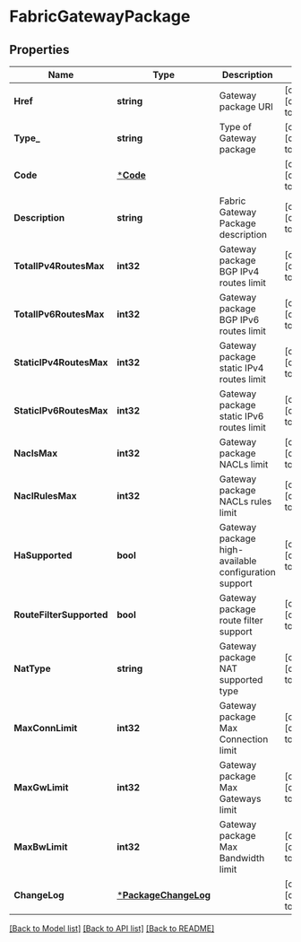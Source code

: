# FabricGatewayPackage

## Properties
Name | Type | Description | Notes
------------ | ------------- | ------------- | -------------
**Href** | **string** | Gateway package URI | [optional] [default to null]
**Type_** | **string** | Type of Gateway package | [optional] [default to null]
**Code** | [***Code**](code.md) |  | [optional] [default to null]
**Description** | **string** | Fabric Gateway Package description | [optional] [default to null]
**TotalIPv4RoutesMax** | **int32** | Gateway package BGP IPv4 routes limit | [optional] [default to null]
**TotalIPv6RoutesMax** | **int32** | Gateway package BGP IPv6 routes limit | [optional] [default to null]
**StaticIPv4RoutesMax** | **int32** | Gateway package static IPv4 routes limit | [optional] [default to null]
**StaticIPv6RoutesMax** | **int32** | Gateway package static IPv6 routes limit | [optional] [default to null]
**NaclsMax** | **int32** | Gateway package NACLs limit | [optional] [default to null]
**NaclRulesMax** | **int32** | Gateway package NACLs rules limit | [optional] [default to null]
**HaSupported** | **bool** | Gateway package high-available configuration support | [optional] [default to null]
**RouteFilterSupported** | **bool** | Gateway package route filter support | [optional] [default to null]
**NatType** | **string** | Gateway package NAT supported type | [optional] [default to null]
**MaxConnLimit** | **int32** | Gateway package Max Connection limit | [optional] [default to null]
**MaxGwLimit** | **int32** | Gateway package Max Gateways limit | [optional] [default to null]
**MaxBwLimit** | **int32** | Gateway package Max Bandwidth limit | [optional] [default to null]
**ChangeLog** | [***PackageChangeLog**](PackageChangeLog.md) |  | [optional] [default to null]

[[Back to Model list]](../README.md#documentation-for-models) [[Back to API list]](../README.md#documentation-for-api-endpoints) [[Back to README]](../README.md)


